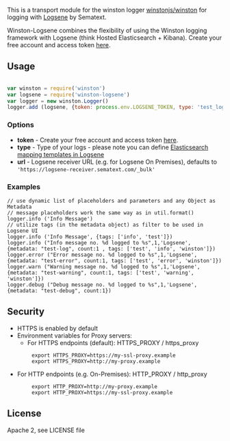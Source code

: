 This is a transport module for the winston logger [winstonjs/winston](https://github.com/winstonjs/winston) for logging with [Logsene](http://www.sematext.com/logsene) by Sematext.

Winston-Logsene combines the flexibility of using the Winston logging framework with Logsene (think Hosted Elasticsearch + Kibana).
Create your free account and access token [here](https://apps.sematext.com/users-web/register.do).

## Usage

```js

var winston = require('winston')
var logsene = require('winston-logsene') 
var logger = new winston.Logger()
logger.add (logsene, {token: process.env.LOGSENE_TOKEN, type: 'test_logs'})
```
### Options

- __token__ - Create your free account and access token [here](https://apps.sematext.com/users-web/register.do).
- __type__ - Type of your logs - please note you can define [Elasticsearch mapping templates in Logsene](http://blog.sematext.com/2015/02/09/elasticsearch-mapping-types-for-json-logging/) 
- __url__ - Logsene receiver URL (e.g. for Logsene On Premises), defaults to ```'https://logsene-receiver.sematext.com/_bulk'```

### Examples

```
// use dynamic list of placeholders and parameters and any Object as Metadata
// message placeholders work the same way as in util.format()
logger.info ('Info Message')
// utilize tags (in the metadata object) as filter to be used in Logsene UI
logger.info ('Info Message', {tags: ['info', 'test']})
logger.info ("Info message no. %d logged to %s",1,'Logsene', {metadata: "test-log", count:1 , tags: ['test', 'info', 'winston']})
logger.error ("Error message no. %d logged to %s",1,'Logsene', {metadata: "test-error", count:1, tags: ['test', 'error', 'winston']})
logger.warn ("Warning message no. %d logged to %s",1,'Logsene', {metadata: "test-warning", count:1, tags: ['test', 'warning', 'winston']})
logger.debug ("Debug message no. %d logged to %s",1,'Logsene', {metadata: "test-debug", count:1})

```

## Security

- HTTPS is enabled by default 
- Environment variables for Proxy servers:
  - For HTTPS endpoints (default): HTTPS_PROXY / https_proxy
```
        export HTTPS_PROXY=https://my-ssl-proxy.example
        export HTTPS_PROXY=http://my-proxy.example
```
  - For HTTP endpoints (e.g. On-Premises): HTTP_PROXY / http_proxy
```
        export HTTP_PROXY=http://my-proxy.example
        export HTTP_PROXY=https://my-ssl-proxy.example
```
          
## License

Apache 2, see LICENSE file


